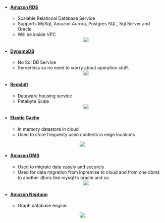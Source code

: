 - #### [Amazon RDS](https://github.com/CharlesRajendran/aws-training/blob/master/aws-rds.md)
  - Scalable Relational Database Service
  - Supports MySql, Amazon Aurora, Postgres SQL, Sql Server and Oracle
  - Will be inside VPC
  
  <div align="center"><img src="https://i2.wp.com/mseeeen.msen.jp/wp-content/uploads/2017/10/2017-10-24_15h29_09.png?resize=628%2C500&ssl=1" /> </div>
  
- #### [DynamoDB](https://github.com/CharlesRajendran/aws-training/blob/master/aws-dynamo-db.md)
  - No Sql DB Service
  - Serverless so no need to worry about operation stuff.

  <div align="center"><img src="https://docs.aws.amazon.com/amazondynamodb/latest/developerguide/images/ddb-no-vpc-endpoint.png" /> </div>

- #### [Redshift](https://github.com/CharlesRajendran/aws-training/blob/master/aws-redshift.md)
  - Dataware housing service
  - Petabyte Scale
  
  <div align="center"><img src="https://www.talend.com/wp-content/uploads/cloud-analytics.png" /> </div>
  
- #### [Elastic Cache](https://github.com/CharlesRajendran/aws-training/blob/master/aws-elastic-cache.md)
  - In memory datastore in cloud
  - Used to store frequenty used contents in edge locations

<div align="center"><img src="https://image.slidesharecdn.com/awswebinarintroductiontoamazonelasticacheforredis-130926151209-phpapp02/95/aws-webinarintroducing-amazon-elasticache-for-redis-5-638.jpg?cb=1434517514" /> </div>

- #### [Amazon DMS](https://github.com/CharlesRajendran/aws-training/blob/master/aws-dms.md)
  - Used to migrate data easyly and securely
  - Used for data migration from inpremise to cloud and from one dbms to another dbms like mysql to oracle and so.
  
  <div align="center"><img src="https://d1.awsstatic.com/product-marketing/DMS/DMS-MultiSource-Diagram.8b818bdaa0897f58c5391f47c4d8cadd5c8fb2fb.png" /> </div>
  
- #### [Amazon Neptune](https://github.com/CharlesRajendran/aws-training/blob/master/aws-neptune.md)
  - Graph database engine.

<div align="center"><img src="https://docs.aws.amazon.com/neptune/latest/userguide/images/vpc-ec2-diagram.png" /> </div>
